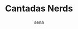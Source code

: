 ---
layout: ipsumpage

title: Cantadas Nerds
key: cantadasnerd
description: "Quem disse que nerd não dá cantada?"
author: sena
collaborative: true

language: Português
text:
- Gata me chama de Jedi que te ensino a mexer no meu sabre de luz
- Gata não tenho 7 esferas do dragão mas com 2 satisfaço seu desejo
- Gata vc é uma Dragonite em meio a tantos Rattatas.
- gata eu não sou cachoeira mas tenho uma queda por você
- Gata você não é o baidu mas é impossível remover você da minha memória.
- Gata eu não sou Jedi mas posso te fazer sentir a força
- Gata não precisa ser da área de exatas pra saber que o X que falta na sua equação sou eu!
- gata, na tabela do meu banco de dados você é sempre chave primária: única e sem você eu não funciono.
- gata se você fosse um pretérito da língua portuguesa você seria o pretérito mais que perfeito
- Gata, por você desinstalaria o lol do meu PC
- gata eu não sou charizard mas deixaria seu rabo pegando fogo!!!
- Gata eu não sou o Link mas voltaria no tempo pra viver tudo denovo
- Eu não sou o pikachu, mas prometo que quando eu te beijar vai ser chocante.
- Gata, eu não posso te ver, porque a lente do meu óculos é divergente, não de ver anjo.
- Gata, nao sou princesa zelda mas to doido pra voce toca minha ocarina
- Gata, não sou o ekko, mas voltaria no tempo pra viver tudo novamente.
- Gata, você é filha de Apolo?-não, por que?-Porque você me deixa quente
- Gata, te quero tanto que uma rapidinha com você duraria os mesmos 5 minutos que namekusei demorou para explodir. Sua linda!
- Gata, não sou cavaleiro de Athenas, mas faço elevar o cosmo do seu coração.
- Gato, não sou Gollum, mas farei de você meu precioso!!
- Nossa gata se eu fosse o Yoshi eu adoraria pular no seu buraco.
- Moça, Você não é uma horcrux, mas uma parte da minha alma está com você.
- Gato, seu nome é Finn? Porque eu tô louca pra pegar na sua espada e ter uma Hora de Aventura com você, seu lindo!
- Gata, você não é extreme potion, mas me deixou totalmente revigorado.
- Gata, você é não é globulos vermelhos mas percorre meu corpo até o coração sua linda.
- No Universo, uma porção de qualquer matérial atrai outra porção de matéria: o Sol atrai a Terra; a Terra nos atrai e também atrai a Lua, mantendo-a em sua órbita; eu atraiu você e vice-versa.
- Gata, Não sou o Alladin, mas se você esfregar a Lâmpada, faço sair o gênio.
- Gata, eu não sou a força mas eu quero estar sempre com você, sua linda.
- Gata você é tão Linda que até o demolidor enxergou sua beleza.
- Garota, mal te conheço, mas já sei só você é digna de levantar o meu martelo.
- posso ser nub no LOL , mas por você encaro a mid sem pensar duas vezes.
- Gata, você é o Papa Léguas? Porque é difícil de pegar, heih.
- Queria ser gás nobre, mas gás nobre não posso ser,Porque gás nobre se estabiliza com 8 elétrons, e eu me estabilizo com você.
- Gata, você não é balão, mas me leva as alturas.
- Gata, não sou pokémon de água, mas posso te deixar toda molhadinha :3.
- Gata, me chama de rom e me emula no seu coração.
- Gata nosso amor vai durar mais que One piece.
- Gato, por você eu iria de Markarth até Riften, sem fast travel e com peso limitado, seu lieendo!
- Gata, vc não é Activision e eu não sou a Bungie, mas o Destiny nos uniu.
- Gata, Loki pode ter um exército, os Vingadores podem ter o Hulk mas para mim o que importa é ter você.
- Você não é compilador mas por você eu Debugava.
- Mina,não sou Stephen Hawking,mas tenho uma teoria sobre seu buraco negro.
- Minha vida é uma máquina de estados, onde você é a transição que me levará ao estado de felicidade.
- Minha vida é uma máquina de estados, onde você é a transação que me leva ao estado da felicidade.
- Gata você não é esfera do dragão, mas eu me mataria pra te pegar.
- Gata, não sou o Scorpion mas meu Get Over Here vai acertar seu coração.
- Gata, me chama de iphone 6 que eu te mostro o plus, sua linda.
- Gata, me chama de dropbox que eu te levo até as nuvens. Sua linda!
- Gata, você é uma ótima treinadora Pokémon!Capturou meu coração sem ter que machuca-lo!Sua Linda!
- Gata, me chama de crowley e faz um pacto comigo!
- Gato sou que nem videogame 8bits, simples, mas perigosamente viciante.
- Se eu declarasse uma variável amor e chamasse ela depois, retornaria uma string com seu nome.
- Eu, posso não ser forte como o Goku, posso não ser engraçado como o Homem-Aranha, posso até não ser bonito como o Dante, mas por você, eu desligaria o meu vídeo-game a qualquer instante.
- Gato, me chama de noob e vem me ensinar a upar.
- Gata me chama de tio Zangado que eu te digo se você vale apena.
- Cara donzela, eu não sou a mística do X-men, mas eu posso me transformar em quem você quiser!
- Gata, eu não sou vídeo game, mas quando estiver triste, talvez eu te CONSOLE.
- Gato, você não é o slender, mas bem que podíamos estar sozinhos numa floresta
- Me chama de Brok, que te mostro meu Onix.
- Eu não sou o JigglyPuff mas se eu cantar você dorme comigo?

---